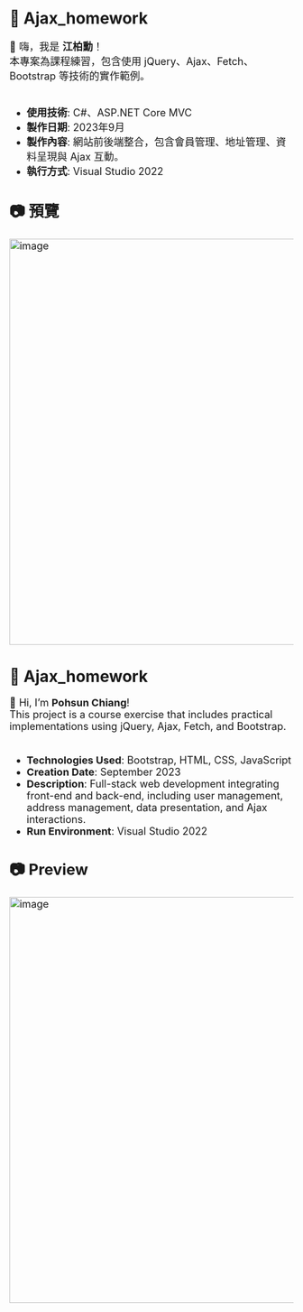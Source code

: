 <h1>📡 Ajax_homework</h1>
<span style="font-size:18px;">
👋 嗨，我是 <b>江柏勳</b>！<br>
本專案為課程練習，包含使用 jQuery、Ajax、Fetch、Bootstrap 等技術的實作範例。<br>
<br>
  
- **使用技術**: C#、ASP.NET Core MVC<br>
- **製作日期**: 2023年9月<br>
- **製作內容**: 網站前後端整合，包含會員管理、地址管理、資料呈現與 Ajax 互動。<br>
- **執行方式**: Visual Studio 2022<br>

## 📷 預覽
<img width="1365" height="720" alt="image" src="https://github.com/user-attachments/assets/6b6cc4a5-2e28-4ae0-b35d-a397268ccc0f" />
</span>


<h1>📡 Ajax_homework</h1>
<span style="font-size:18px;">
👋 Hi, I’m <b>Pohsun Chiang</b>!<br>
This project is a course exercise that includes practical implementations using jQuery, Ajax, Fetch, and Bootstrap.<br>
<br>
  
- **Technologies Used**: Bootstrap, HTML, CSS, JavaScript<br>
- **Creation Date**: September 2023<br>
- **Description**: Full-stack web development integrating front-end and back-end, including user management, address management, data presentation, and Ajax interactions.<br>
- **Run Environment**: Visual Studio 2022<br>
  
## 📷 Preview
<img width="1365" height="720" alt="image" src="https://github.com/user-attachments/assets/6b6cc4a5-2e28-4ae0-b35d-a397268ccc0f" />
</span>
